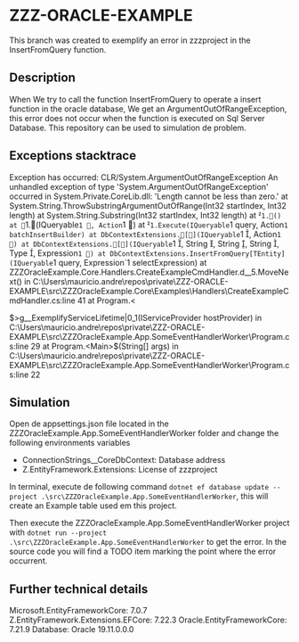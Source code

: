 # ZZZ-ORACLE-EXAMPLE
This branch was created to exemplify an error in zzzproject in the InsertFromQuery function.


## Description

When We try to call the function InsertFromQuery to operate a insert function in the oracle database, We get an ArgumentOutOfRangeException, this error does not occur when the function is executed on Sql Server Database. This repository can be used to simulation de problem.


## Exceptions stacktrace

Exception has occurred: CLR/System.ArgumentOutOfRangeException
An unhandled exception of type 'System.ArgumentOutOfRangeException' occurred in System.Private.CoreLib.dll: 'Length cannot be less than zero.'
   at System.String.ThrowSubstringArgumentOutOfRange(Int32 startIndex, Int32 length)
   at System.String.Substring(Int32 startIndex, Int32 length)
   at `1.()
   at `1.(IQueryable`1 , Action`1 )
   at `1.Execute(IQueryable`1 query, Action`1 batchInsertBuilder)
   at DbContextExtensions.[](IQueryable`1 , Action`1 )
   at DbContextExtensions.[](IQueryable`1 , String , String , String , Type , Expression`1 )
   at DbContextExtensions.InsertFromQuery[TEntity](IQueryable`1 query, Expression`1 selectExpression)
   at ZZZOracleExample.Core.Handlers.CreateExampleCmdHandler.<Handle>d__5.MoveNext() in C:\Users\mauricio.andre\repos\private\ZZZ-ORACLE-EXAMPLE\src\ZZZOracleExample.Core\Examples\Handlers\CreateExampleCmdHandler.cs:line 41
   at Program.<<Main>$>g__ExemplifyServiceLifetime|0_1(IServiceProvider hostProvider) in C:\Users\mauricio.andre\repos\private\ZZZ-ORACLE-EXAMPLE\src\ZZZOracleExample.App.SomeEventHandlerWorker\Program.cs:line 29
   at Program.<Main>$(String[] args) in C:\Users\mauricio.andre\repos\private\ZZZ-ORACLE-EXAMPLE\src\ZZZOracleExample.App.SomeEventHandlerWorker\Program.cs:line 22


## Simulation
Open de appsettings.json file located in the ZZZOracleExample.App.SomeEventHandlerWorker folder and change the following environments variables
- ConnectionStrings__CoreDbContext: Database address
- Z.EntityFramework.Extensions: License of zzzproject

In terminal, execute de following command ``dotnet ef database update --project .\src\ZZZOracleExample.App.SomeEventHandlerWorker``, this will create an Example table used em this project.

Then execute the ZZZOracleExample.App.SomeEventHandlerWorker project with ``dotnet run --project .\src\ZZZOracleExample.App.SomeEventHandlerWorker`` to get the error. In the source code you will find a TODO item marking the point where the error occurrent.


## Further technical details
Microsoft.EntityFrameworkCore: 7.0.7
Z.EntityFramework.Extensions.EFCore: 7.22.3
Oracle.EntityFrameworkCore: 7.21.9
Database: Oracle 19.11.0.0.0
